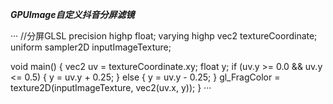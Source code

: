
***GPUImage自定义抖音分屏滤镜***

···
//分屏GLSL
precision highp float;
varying highp vec2 textureCoordinate;
uniform sampler2D inputImageTexture;

void main() {
vec2 uv = textureCoordinate.xy;
float y;
if (uv.y >= 0.0 && uv.y <= 0.5) {
y = uv.y + 0.25;
} else {
y = uv.y - 0.25;
}
gl_FragColor = texture2D(inputImageTexture, vec2(uv.x, y));
}
···
